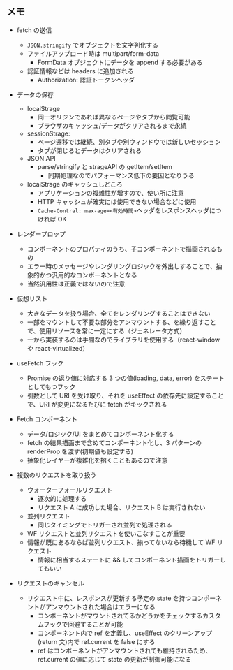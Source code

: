 ## メモ

- fetch の送信

  - `JSON.stringify` でオブジェクトを文字列化する
  - ファイルアップロード時は multipart/form-data
    - FormData オブジェクトにデータを append する必要がある
  - 認証情報などは headers に追加される
    - Authorization: 認証トークンヘッダ

- データの保存

  - localStrage
    - 同一オリジンであれば異なるページやタブから閲覧可能
    - ブラウザのキャッシュ/データがクリアされるまで永続
  - sessionStrage:
    - ページ遷移では継続、別タブや別ウィンドウでは新しいセッション
    - タブが閉じるとデータはクリアされる
  - JSON API
    - parse/stringify と strageAPI の getItem/setItem
      - 同期処理なのでパフォーマンス低下の要因となりうる
  - localStrage のキャッシュしどころ
    - アプリケーションの複雑性が増すので、使い所に注意
    - HTTP キャッシュが確実には使用できない場合などに使用
    - `Cache-Contral: max-age=<有効時間>`ヘッダをレスポンスヘッダにつければ OK

- レンダープロップ

  - コンポーネントのプロパティのうち、子コンポーネントで描画されるもの
  - エラー時のメッセージやレンダリングロジックを外出しすることで、抽象的かつ汎用的なコンポーネントとなる
  - 当然汎用性は正義ではないので注意

- 仮想リスト

  - 大きなデータを扱う場合、全てをレンダリングすることはできない
  - 一部をマウントして不要な部分をアンマウントする、を繰り返すことで、使用リソースを常に一定にする（ジェネレータ方式）
  - 一から実装するのは手間なのでライブラリを使用する（react-window や react-virtualized）

- useFetch フック

  - Promise の返り値に対応する 3 つの値(loading, data, error) をステートとしてもつフック
  - 引数として URI を受け取り、それを useEffect の依存先に設定することで、URI が変更になるたびに fetch がキックされる

- Fetch コンポーネント

  - データ/ロジック/UI をまとめてコンポーネント化する
  - fetch の結果描画まで含めてコンポーネント化し、3 パターンの renderProp を渡す(初期値も設定する)
  - 抽象化レイヤーが複雑化を招くこともあるので注意

- 複数のリクエストを取り扱う

  - ウォーターフォールリクエスト
    - 逐次的に処理する
    - リクエスト A に成功した場合、リクエスト B は実行されない
  - 並列リクエスト
    - 同じタイミングでトリガーされ並列で処理される
  - WF リクエストと並列リクエストを使いこなすことが重要
  - 情報が既にあるならば並列リクエスト、揃ってないなら待機して WF リクエスト
    - 情報に相当するステートに && してコンポーネント描画をトリガーしてもいい

- リクエストのキャンセル
  - リクエスト中に、レスポンスが更新する予定の state を持つコンポーネントがアンマウントされた場合はエラーになる
    - コンポーネントがマウントされてるかどうかをチェックするカスタムフックで回避することが可能
    - コンポーネント内で ref を定義し、useEffect のクリーンアップ(return 文)内で ref.current を false にする
    - ref はコンポーネントがアンマウントされても維持されるため、ref.current の値に応じて state の更新が制御可能になる
